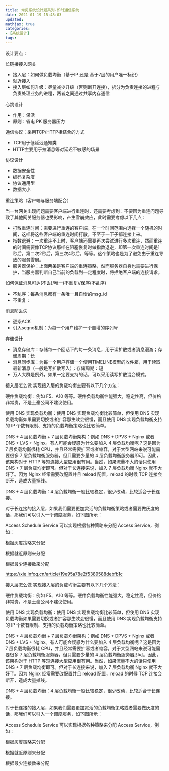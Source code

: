 ```yaml
---
title: 常见系统设计题系列-即时通信系统
date: 2021-01-19 15:48:03
updated:
mathjax: true
categories:
- [系统设计]
tags: 
---
```


设计要点：

长链接接入网关

- 接入层：如何做负载均衡（基于IP 还是 基于7层的用户唯一标识）
- 就近接入
- 接入层如何升级：尽量减少升级（否则断开连接），拆分为负责连接的进程与负责处理业务的进程，两者之间通过共享内存通信

<!-- more -->

心跳设计

- 作用：保活
- 原则：省电 PK 服务器压力

通信协议：采用TCP/HTTP相结合的方式

- TCP用于低延迟通知类
- HTTP主要用于拉消息等对延迟不敏感的场景

协议设计

- 数据安全性
- 编码复杂度
- 协议通用型
- 数据大小

重连策略（客户端与服务端配合）

当一台网关出现问题需要客户端进行重连时，还需要考虑到：不要因为重连问题导致了其他网关服务器也受影响，产生雪崩效应，此时需要考虑以下几点：

- 打散重连时间：需要进行重连的客户端，在一个时间范围内选择一个随机的时间，这样将这些客户端的重连时间打散，不至于一下子都连接上来。
- 指数退避：一次重连不上时，客户端还需要再次尝试进行多次重连，然而重连的时间需要像TCP协议那样在阻塞恢复时做指数退避，即第一次重连时间是1秒后，第二次2秒后，第三次4秒后，等等。这个策略也是为了避免由于重连导致的服务雪崩。
- 服务器保护：上面两条是客户端的重连策略，然而服务器自身也需要进行保护，当服务器判断自己当前的负载到一定程度时，将拒绝客户端的连接请求。

如何保证消息可达(不丢)/唯一(不重复)/保序(不乱序)

- 不乱序：每条消息都有一条唯一且自增的msg_id
- 不重复：

消息防丢失

- 逐条ACK
- 引入seqno机制：为每一个用户维护一个自增的序列号

存储设计

- 消息存储库：存储每一个回话下的每一条消息，用于读扩散或者消息漫游；存储周期：长
- 消息同步库：为每一个用户存储一个使用TIMELINE模型的收件箱，用于读取最新消息（一般是写扩散写入）；存储周期：短
- 万人大群是例外，如果一定要支持的话，可以采用读写扩散混合模式。

接入层怎么做
实现接入层的负载均衡主要有以下几个方法：

硬件负载均衡：例如 F5、A10 等等。硬件负载均衡性能强大，稳定性高，但价格非常贵，不是土豪公司不建议使用。

使用 DNS 实现负载均衡：使用 DNS 实现负载均衡比较简单，但使用 DNS 实现负载均衡如果需要切换或者扩容那生效会很慢，而且使用 DNS 实现负载均衡支持的 IP 个数有限制、支持的负载均衡策略也比较简单。

DNS + 4 层负载均衡 + 7 层负载均衡架构：例如 DNS + DPVS + Nginx 或者 DNS + LVS + Nginx。有人可能会疑惑为什么要加入 4 层负载均衡呢？这是因为 7 层负载均衡很耗 CPU，并且经常需要扩容或者缩容，对于大型网站来说可能需要很多 7 层负载均衡服务器，但只需要少量的 4 层负载均衡服务器即可。因此，该架构对于 HTTP 等短连接大型应用很有用。当然，如果流量不大的话只使用 DNS + 7 层负载均衡即可。但对于长连接来说，加入 7 层负载均衡 Nginx 就不大好了。因为 Nginx 经常需要改配置并且 reload 配置，reload 的时候 TCP 连接会断开，造成大量掉线。

DNS + 4 层负载均衡：4 层负载均衡一般比较稳定，很少改动，比较适合于长连接。

对于长连接的接入层，如果我们需要更加灵活的负载均衡策略或者需要做灰度的话，那我们可以引入一个调度服务，如下图所示：


Access Schedule Service 可以实现根据各种策略来分配 Access Service，例如：

根据灰度策略来分配

根据就近原则来分配

根据最少连接数来分配

https://xie.infoq.cn/article/19e95a78e2f5389588debfb1c

接入层怎么做
实现接入层的负载均衡主要有以下几个方法：

硬件负载均衡：例如 F5、A10 等等。硬件负载均衡性能强大，稳定性高，但价格非常贵，不是土豪公司不建议使用。

使用 DNS 实现负载均衡：使用 DNS 实现负载均衡比较简单，但使用 DNS 实现负载均衡如果需要切换或者扩容那生效会很慢，而且使用 DNS 实现负载均衡支持的 IP 个数有限制、支持的负载均衡策略也比较简单。

DNS + 4 层负载均衡 + 7 层负载均衡架构：例如 DNS + DPVS + Nginx 或者 DNS + LVS + Nginx。有人可能会疑惑为什么要加入 4 层负载均衡呢？这是因为 7 层负载均衡很耗 CPU，并且经常需要扩容或者缩容，对于大型网站来说可能需要很多 7 层负载均衡服务器，但只需要少量的 4 层负载均衡服务器即可。因此，该架构对于 HTTP 等短连接大型应用很有用。当然，如果流量不大的话只使用 DNS + 7 层负载均衡即可。但对于长连接来说，加入 7 层负载均衡 Nginx 就不大好了。因为 Nginx 经常需要改配置并且 reload 配置，reload 的时候 TCP 连接会断开，造成大量掉线。

DNS + 4 层负载均衡：4 层负载均衡一般比较稳定，很少改动，比较适合于长连接。

对于长连接的接入层，如果我们需要更加灵活的负载均衡策略或者需要做灰度的话，那我们可以引入一个调度服务，如下图所示：

Access Schedule Service 可以实现根据各种策略来分配 Access Service，例如：

根据灰度策略来分配

根据就近原则来分配

根据最少连接数来分配
